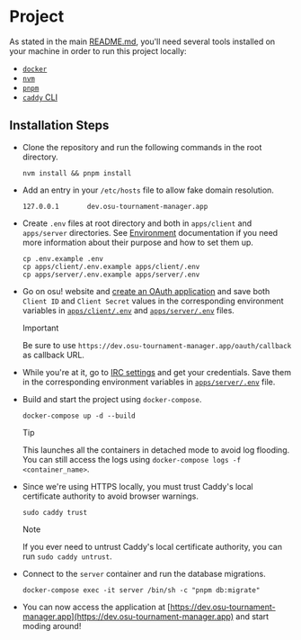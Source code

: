 # Project

As stated in the main [README.md](../../README.md), you'll need several tools installed on your machine in order to run this project locally:

- [`docker`](https://www.docker.com/)
- [`nvm`](https://github.com/nvm-sh/nvm)
- [`pnpm`](https://pnpm.io/)
- [`caddy` CLI](https://caddyserver.com/)

## Installation Steps

- Clone the repository and run the following commands in the root directory.

  ```shell
  nvm install && pnpm install
  ```

- Add an entry in your `/etc/hosts` file to allow fake domain resolution.

  ```plaintext
  127.0.0.1       dev.osu-tournament-manager.app
  ```

- Create `.env` files at root directory and both in `apps/client` and `apps/server` directories. See [Environment](../environment-files/README.md) documentation if you need more information about their purpose and how to set them up.

  ```shell
  cp .env.example .env
  cp apps/client/.env.example apps/client/.env
  cp apps/server/.env.example apps/server/.env
  ```

- Go on osu! website and [create an OAuth application](https://osu.ppy.sh/home/account/edit#new-oauth-application) and save both `Client ID` and `Client Secret` values in the corresponding environment variables in [`apps/client/.env`](../../apps/client/example.env) and [`apps/server/.env`](../../apps/server/example.env) files.

  > [!IMPORTANT]
  >
  > Be sure to use `https://dev.osu-tournament-manager.app/oauth/callback` as callback URL.

- While you're at it, go to [IRC settings](https://osu.ppy.sh/home/account/edit#legacy-api) and get your credentials. Save them in the corresponding environment variables in [`apps/server/.env`](../../apps/server/example.env) file.

- Build and start the project using `docker-compose`.

  ```shell
  docker-compose up -d --build
  ```

  > [!TIP]
  >
  > This launches all the containers in detached mode to avoid log flooding. You can still access the logs using `docker-compose logs -f <container_name>`.

- Since we're using HTTPS locally, you must trust Caddy's local certificate authority to avoid browser warnings.

  ```shell
  sudo caddy trust
  ```

  > [!NOTE]
  >
  > If you ever need to untrust Caddy's local certificate authority, you can run `sudo caddy untrust`.

- Connect to the `server` container and run the database migrations.

  ```shell
  docker-compose exec -it server /bin/sh -c "pnpm db:migrate"
  ```

- You can now access the application at [https://dev.osu-tournament-manager.app](https://dev.osu-tournament-manager.app) and start moding around!
